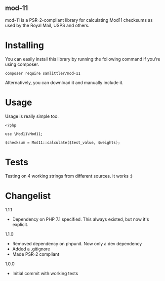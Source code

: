 mod-11
-
mod-11 is a PSR-2-compliant library for calculating Mod11 checksums as used by the Royal Mail, USPS and others.

# Installing

You can easily install this library by running the following command if you're using composer.

    composer require samlittler/mod-11
    
Alternatively, you can download it and manually include it.
    
# Usage

Usage is really simple too.

    <?php
    
    use \Mod11\Mod11;
    
    $checksum = Mod11::calculate($test_value, $weights);
    
# Tests

Testing on 4 working strings from different sources. It works :)

# Changelist

1.1.1
- Dependency on PHP 7.1 specified. This always existed, but now it's explicit.

1.1.0
- Removed dependency on phpunit. Now only a dev dependency
- Added a .gitignore
- Made PSR-2 compliant

1.0.0
- Initial commit with working tests

